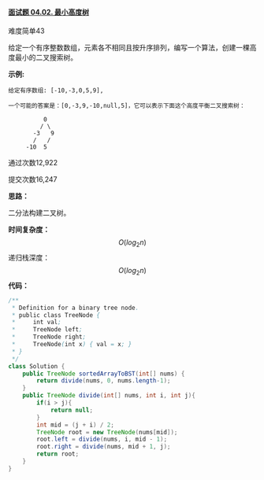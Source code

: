 #### [面试题 04.02. 最小高度树](https://leetcode-cn.com/problems/minimum-height-tree-lcci/)

难度简单43

给定一个有序整数数组，元素各不相同且按升序排列，编写一个算法，创建一棵高度最小的二叉搜索树。

**示例:**

```
给定有序数组: [-10,-3,0,5,9],

一个可能的答案是：[0,-3,9,-10,null,5]，它可以表示下面这个高度平衡二叉搜索树：

          0 
         / \ 
       -3   9 
       /   / 
     -10  5 
```

通过次数12,922

提交次数16,247



**思路：**

二分法构建二叉树。

**时间复杂度：**
$$
O(log_2n)
$$
递归栈深度：
$$
O(log_2n)
$$
**代码：**

```java
/**
 * Definition for a binary tree node.
 * public class TreeNode {
 *     int val;
 *     TreeNode left;
 *     TreeNode right;
 *     TreeNode(int x) { val = x; }
 * }
 */
class Solution {
    public TreeNode sortedArrayToBST(int[] nums) {
        return divide(nums, 0, nums.length-1);
    }
    public TreeNode divide(int[] nums, int i, int j){
        if(i > j){
            return null;
        }
        int mid = (j + i) / 2;
        TreeNode root = new TreeNode(nums[mid]);
        root.left = divide(nums, i, mid - 1);
        root.right = divide(nums, mid + 1, j);
        return root;
    }
}
```

